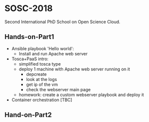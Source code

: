 # SOSC-2018
Second International PhD School on Open Science Cloud.

## Hands-on-Part1

- Ansible playbook 'Hello world':
  - Install and run Apache web server
- Tosca+PaaS intro:
  - simplified tosca type
  - deploy 1 machine with Apache web server running on it
    - depcreate
    - look at the logs
    - get ip of the vm
    - check the webserver main page
  - homework: create a custom webserver playbook and deploy it
- Container orchestration [TBC]

## Hand-on-Part2

